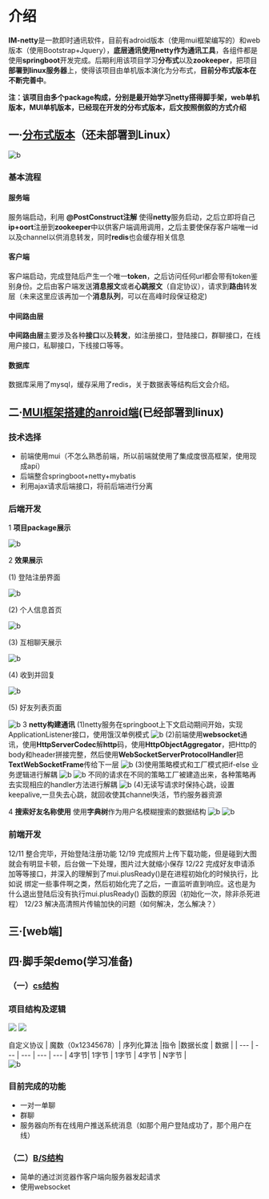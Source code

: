 # 介绍

**IM-netty**是一款即时通讯软件，目前有adroid版本（使用mui框架编写的）和web版本（使用Bootstrap+Jquery），**底层通讯使用netty作为通讯工具**，各组件都是使用**springboot**开发完成。后期利用该项目学习**分布式**以及**zookeeper**，把项目**部署到linux服务器**上，使得该项目由单机版本演化为分布式，**目前分布式版本在不断完善中**。

**注：该项目由多个package构成，分别是最开始学习netty搭得脚手架，web单机版本，MUI单机版本，已经现在开发的分布式版本，后文按照倒叙的方式介绍**

## 一·[分布式版本]()（还未部署到Linux）

![b](https://raw.githubusercontent.com/jiujiujiujiujiuaia/image/master/pic.png)

### 基本流程 
#### 服务端
服务端启动，利用 **@PostConstruct注解** 使得**netty**服务启动，之后立即将自己**ip+oort**注册到**zookeeper**中以供客户端调用调用，之后主要使保存客户端唯一id以及channel以供消息转发，同时**redis**也会缓存相关信息
#### 客户端
客户端启动，完成登陆后产生一个唯一**token**，之后访问任何url都会带有token鉴别身份。之后由客户端发送**消息报文**或者**心跳报文**（自定协议），请求到**路由**转发层（未来这里应该再加一个**消息队列**，可以在高峰时段保证稳定)
#### 中间路由层

**中间路由层**主要涉及各种**接口**以及**转发**，如注册接口，登陆接口，群聊接口，在线用户接口，私聊接口，下线接口等等。
#### 数据库
数据库采用了mysql，缓存采用了redis，关于数据表等结构后文会介绍。


## 二·[MUI框架搭建的anroid端](https://github.com/jiujiujiujiujiuaia/IM-netty/tree/master/src/main/java/com/ycw/wechat)(已经部署到linux)
### 技术选择
- 前端使用mui（不怎么熟悉前端，所以前端就使用了集成度很高框架，使用现成api）
- 后端整合springboot+netty+mybatis
- 利用ajax请求后端接口，将前后端进行分离

### 后端开发

1 **项目package展示**

![b](https://raw.githubusercontent.com/jiujiujiujiujiuaia/image/master/20190222120305.png)

2 **效果展示**

(1) 登陆注册界面

![b](https://raw.githubusercontent.com/jiujiujiujiujiuaia/image/master/netty/1.png)

(2) 个人信息首页

![b](https://raw.githubusercontent.com/jiujiujiujiujiuaia/image/master/netty/2.png)

(3) 互相聊天展示

![b](https://raw.githubusercontent.com/jiujiujiujiujiuaia/image/master/netty/3.png)

(4) 收到并回复

![b](https://raw.githubusercontent.com/jiujiujiujiujiuaia/image/master/netty/4.png)

(5) 好友列表页面

![b](https://raw.githubusercontent.com/jiujiujiujiujiuaia/image/master/netty/5.png)
3 **netty构建通讯**
(1)netty服务在springboot上下文启动期间开始，实现ApplicationListener接口，使用饿汉单例模式
![b](https://raw.githubusercontent.com/jiujiujiujiujiuaia/image/master/netty/7.png)
(2)前端使用**websocket**通讯，使用**HttpServerCodec**解**http**码，使用**HttpObjectAggregator**，把Http的body和header拼接完整，然后使用**WebSocketServerProtocolHandler**把**TextWebSocketFrame**传给下一层
![b](https://raw.githubusercontent.com/jiujiujiujiujiuaia/image/master/netty/8.png)
(3)使用策略模式和工厂模式把if-else 业务逻辑进行解耦
![b](https://raw.githubusercontent.com/jiujiujiujiujiuaia/image/master/netty/9.png)
![b](https://raw.githubusercontent.com/jiujiujiujiujiuaia/image/master/netty/10.png)
不同的请求在不同的策略工厂被建造出来，各种策略再去实现相应的handler方法进行解耦
![b](https://raw.githubusercontent.com/jiujiujiujiujiuaia/image/master/netty/11.png)
(4)无读写请求时保持心跳，设置keepalive,一旦失去心跳，就回收使其channel失活，节约服务器资源

4 **搜索好友名称使用**
使用**字典树**作为用户名模糊搜索的数据结构
![b](https://raw.githubusercontent.com/jiujiujiujiujiuaia/image/master/netty/12.png)
![b](https://raw.githubusercontent.com/jiujiujiujiujiuaia/image/master/netty/13.png)


### 前端开发 




12/11 整合完毕，开始登陆注册功能
12/19 完成照片上传下载功能，但是碰到大图就会有明显卡顿，后台做一下处理，图片过大就缩小保存
12/22 完成好友申请添加等等接口，并深入的理解到了mui.plusReady()是在进程初始化的时候执行，比如说
绑定一些事件啊之类，然后初始化完了之后，一直监听直到响应。这也是为什么退出登陆后没有执行mui.plusReady()
函数的原因（初始化一次，除非杀死进程）
12/23 解决高清照片传输加快的问题（如何解决，怎么解决？）

## 三·[web端]

## 四·脚手架demo(学习准备)
### （一）[cs结构](https://github.com/jiujiujiujiujiuaia/IM-netty/tree/master/src/main/java/com/ycw/im/ClientAndServer)

### 项目结构及逻辑
![](image/1.png)
![](image/2.png)

自定义协议
|  魔数（0x12345678）| 序列化算法 |指令  |数据长度  | 数据 |
| --- | --- | --- | --- | --- 
|  4字节| 1字节 | 1字节 | 4字节 | N字节 |  
![b](https://raw.githubusercontent.com/jiujiujiujiujiuaia/image/master/netty/6.png)

### 目前完成的功能
- 一对一单聊
- 群聊
- 服务器向所有在线用户推送系统消息（如那个用户登陆成功了，那个用户在线）
### （二）[B/S结构](https://github.com/jiujiujiujiujiuaia/IM-netty/tree/master/src/main/java/com/ycw/im/BrowserAndClient)
- 简单的通过浏览器作客户端向服务器发起请求
- 使用websocket